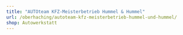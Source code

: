 ```yaml
---
title: "AUTOteam KFZ-Meisterbetrieb Hummel & Hummel"
url: /oberhaching/autoteam-kfz-meisterbetrieb-hummel-und-hummel/
shop: Autowerkstatt
---
```

